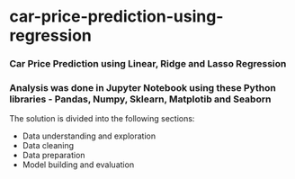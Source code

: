 # car-price-prediction-using-regression

### Car Price Prediction using Linear, Ridge and Lasso Regression

### Analysis was done in Jupyter Notebook using these Python libraries - Pandas, Numpy, Sklearn, Matplotib and Seaborn

The solution is divided into the following sections:

- Data understanding and exploration
- Data cleaning
- Data preparation
- Model building and evaluation
